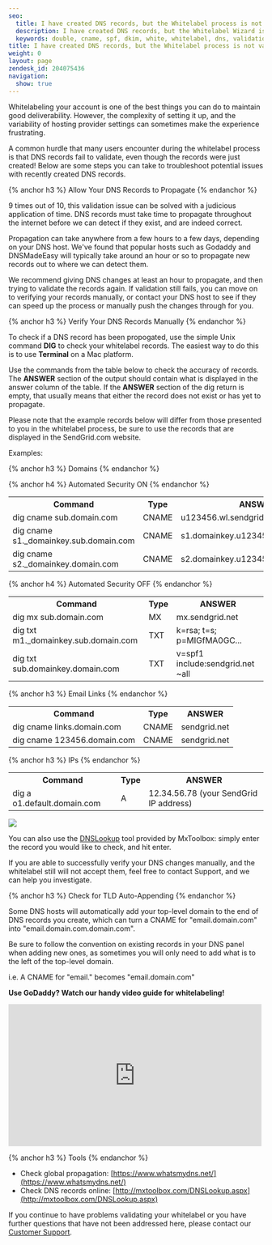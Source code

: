 ```yaml
---
seo:
  title: I have created DNS records, but the Whitelabel process is not validating them.
  description: I have created DNS records, but the Whitelabel Wizard is not validating them.
  keywords: double, cname, spf, dkim, white, whitelabel, dns, validation, validate, wizard, txt, and, confirm, red, x, validated, records, proceed, em, hat, check, email., em., A record, _domainkey, v=spf, out of, twice
title: I have created DNS records, but the Whitelabel process is not validating them.
weight: 0
layout: page
zendesk_id: 204075436
navigation:
  show: true
---
```


Whitelabeling your account is one of the best things you can do to maintain good deliverability. However, the complexity of setting it up, and the variability of hosting provider settings can sometimes make the experience frustrating.

A common hurdle that many users encounter during the whitelabel process is that DNS records fail to validate, even though the records were just created! Below are some steps you can take to troubleshoot potential issues with recently created DNS records.

{% anchor h3 %}
Allow Your DNS Records to Propagate
{% endanchor %}

9 times out of 10, this validation issue can be solved with a judicious application of time.  DNS records must take time to propagate throughout the internet before we can detect if they exist, and are indeed correct.

Propagation can take anywhere from a few hours to a few days, depending on your DNS host. We've found that popular hosts such as Godaddy and DNSMadeEasy will typically take around an hour or so to propagate new records out to where we can detect them. 

We recommend giving DNS changes at least an hour to propagate, and then trying to validate the records again. If validation still fails, you can move on to verifying your records manually, or contact your DNS host to see if they can speed up the process or manually push the changes through for you.

{% anchor h3 %}
Verify Your DNS Records Manually
{% endanchor %}

To check if a DNS record has been propogated, use the simple Unix command **DIG** to check your whitelabel records. The easiest way to do this is to use **Terminal** on a Mac platform. 

Use the commands from the table below to check the accuracy of records. The **ANSWER** section of the output should contain what is displayed in the answer column of the table. If the **ANSWER** section of the dig return is empty, that usually means that either the record does not exist or has yet to propagate. 

Please note that the example records below will differ from those presented to you in the whitelabel process, be sure to use the records that are displayed in the SendGrid.com website.

Examples:

{% anchor h3 %}
Domains
{% endanchor %}

{% anchor h4 %}
Automated Security ON
{% endanchor %}

<table class="table">
  <tr>
    <th>Command</th>
    <th>Type</th>
    <th>ANSWER</th>
  </tr>
  <tr>
    <td>dig cname sub.domain.com</td>
    <td>CNAME</td>
    <td>u123456.wl.sendgrid.net</td>
  </tr>
  <tr>
    <td>dig cname s1._domainkey.sub.domain.com</td>
    <td>CNAME</td>
    <td>s1.domainkey.u123456.wl.sendgrid.net</td>
  </tr>
  <tr>
    <td>dig cname s2._domainkey.domain.com</td>
    <td>CNAME</td>
    <td>s2.domainkey.u123456.wl.sendgrid.net</td>
  </tr>
</table>

{% anchor h4 %}
Automated Security OFF
{% endanchor %}

<table class="table">
  <tr>
    <th>Command</th>
    <th>Type</th>
    <th>ANSWER</th>
  </tr>
  <tr>
    <td>dig mx sub.domain.com</td>
    <td>MX</td>
    <td>mx.sendgrid.net</td>
  </tr>
  <tr>
    <td>dig txt m1._domainkey.sub.domain.com</td>
    <td>TXT</td>
    <td>k=rsa; t=s; p=MIGfMA0GC...</td>
  </tr>
  <tr>
    <td>dig txt sub.domainkey.domain.com</td>
    <td>TXT</td>
    <td>v=spf1 include:sendgrid.net ~all</td>
  </tr>
</table>

{% anchor h3 %}
Email Links
{% endanchor %}

<table class="table">
  <tr>
    <th>Command</th>
    <th>Type</th>
    <th>ANSWER</th>
  </tr>
  <tr>
    <td>dig cname links.domain.com</td>
    <td>CNAME</td>
    <td>sendgrid.net</td>
  </tr>
  <tr>
    <td>dig cname 123456.domain.com</td>
    <td>CNAME</td>
    <td>sendgrid.net</td>
  </tr>
</table>

{% anchor h3 %}
IPs
{% endanchor %}

 <table class="table">
  <tr>
    <th>Command</th>
    <th>Type</th>
    <th>ANSWER</th>
  </tr>
  <tr>
    <td>dig a o1.default.domain.com</td>
    <td>A</td>
    <td>12.34.56.78 (your SendGrid IP address)</td>
  </tr> 
</table>

![]({{root_url}}/images/terminaldigcname.png)

You can also use the [DNSLookup](http://mxtoolbox.com/DNSLookup.aspx) tool provided by MxToolbox: simply enter the record you would like to check, and hit enter.

If you are able to successfully verify your DNS changes manually, and the whitelabel still will not accept them, feel free to contact Support, and we can help you investigate. 

{% anchor h3 %}
Check for TLD Auto-Appending
{% endanchor %}

Some DNS hosts will automatically add your top-level domain to the end of DNS records you create, which can turn a CNAME for "email.domain.com" into "email.domain.com.domain.com". 

Be sure to follow the convention on existing records in your DNS panel when adding new ones, as sometimes you will only need to add what is to the left of the top-level domain. 

i.e. A CNAME for "email." becomes "email.domain.com"


**Use GoDaddy? Watch our handy video guide for whitelabeling!**


<iframe src="https://player.vimeo.com/video/149805633" width="500" height="281" frameborder="0" webkitallowfullscreen mozallowfullscreen allowfullscreen></iframe>

{% anchor h3 %}
Tools
{% endanchor %}

- Check global propagation: [https://www.whatsmydns.net/](https://www.whatsmydns.net/)
- Check DNS records online: [http://mxtoolbox.com/DNSLookup.aspx](http://mxtoolbox.com/DNSLookup.aspx)

If you continue to have problems validating your whitelabel or you have further questions that have not been addressed here, please contact our [Customer Support](https://support.sendgrid.com/hc/en-us).
